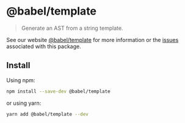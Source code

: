 # @babel/template

> Generate an AST from a string template.

See our website [@babel/template](https://babeljs.io/docs/en/next/babel-template.html) for more information or the [issues](https://github.com/babel/babel/issues?utf8=%E2%9C%93&q=is%3Aissue+label%3A%22pkg%3A%20template%22+is%3Aopen) associated with this package.

## Install

Using npm:

```bash
npm install --save-dev @babel/template
```

or using yarn:

```bash
yarn add @babel/template --dev
```

